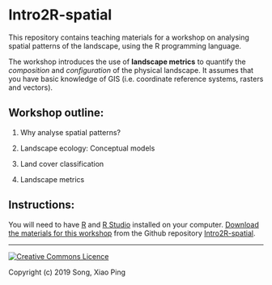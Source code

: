 # Intro2R-spatial

This repository contains teaching materials for a workshop on analysing spatial patterns of the landscape, using the R programming language. 

The workshop introduces the use of __landscape metrics__ to quantify the *composition* and *configuration* of the physical landscape. It assumes that you have basic knowledge of GIS (i.e. coordinate reference systems, rasters and vectors).


## Workshop outline:

1. Why analyse spatial patterns?

2. Landscape ecology: Conceptual models

3. Land cover classification

4. Landscape metrics


## Instructions:

You will need to have [R](https://cran.r-project.org) and [R Studio](https://www.rstudio.com/products/rstudio/download/#download) installed on your computer. [Download the materials for this workshop](https://github.com/xp-song/Intro2R-spatial/archive/master.zip) from the Github repository [Intro2R-spatial](https://github.com/xp-song/Intro2R-spatial). 


---

<a rel="license" href="http://creativecommons.org/licenses/by-nc-sa/4.0/"><img alt="Creative Commons Licence" style="border-width:0" src="https://i.creativecommons.org/l/by-nc-sa/4.0/88x31.png" /></a>

Copyright (c) 2019 Song, Xiao Ping

